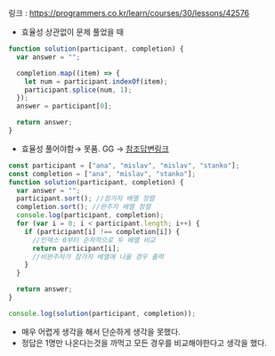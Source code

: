 링크 : https://programmers.co.kr/learn/courses/30/lessons/42576
- 효율성 상관없이 문제 풀었을 때

```jsx
function solution(participant, completion) {
  var answer = "";

  completion.map((item) => {
    let num = participant.indexOf(item);
    participant.splice(num, 1);
  });
  answer = participant[0];

  return answer;
}
```

- 효율성 풀어야함→ 못품. GG → [참조답변링크](https://wooder2050.medium.com/%EC%95%8C%EA%B3%A0%EB%A6%AC%EC%A6%98-%EC%99%84%EC%A3%BC%ED%95%98%EC%A7%80-%EB%AA%BB%ED%95%9C-%EC%84%A0%EC%88%98-javascript-2ecb52443e8d)

```jsx
const participant = ["ana", "mislav", "mislav", "stanko"];
const completion = ["ana", "mislav", "stanko"];
function solution(participant, completion) {
  var answer = "";
  participant.sort(); //참가자 배열 정렬
  completion.sort(); //완주자 배열 정렬
  console.log(participant, completion);
  for (var i = 0; i < participant.length; i++) {
    if (participant[i] !== completion[i]) {
      //인덱스 0부터 순차적으로 두 배열 비교
      return participant[i];
      //비완주자가 참가자 배열에 나올 경우 출력
    }
  }

  return answer;
}

console.log(solution(participant, completion));
```

- 매우 어렵게 생각을 해서 단순하게 생각을 못했다.
- 정답은 1명만 나온다는것을 까먹고 모든 경우를 비교해야한다고 생각을 했다.
